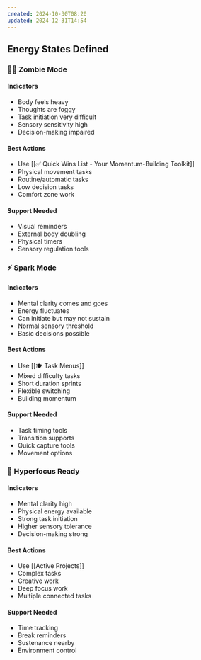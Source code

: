 ```yaml
---
created: 2024-10-30T08:20
updated: 2024-12-31T14:54
---
```

## Energy States Defined

### 🧟‍♂️ Zombie Mode
#### Indicators
- Body feels heavy
- Thoughts are foggy
- Task initiation very difficult
- Sensory sensitivity high
- Decision-making impaired

#### Best Actions
- Use [[✅ Quick Wins List - Your Momentum-Building Toolkit]]
- Physical movement tasks
- Routine/automatic tasks
- Low decision tasks
- Comfort zone work

#### Support Needed
- Visual reminders
- External body doubling
- Physical timers
- Sensory regulation tools

### ⚡ Spark Mode
#### Indicators
- Mental clarity comes and goes
- Energy fluctuates
- Can initiate but may not sustain
- Normal sensory threshold
- Basic decisions possible

#### Best Actions
- Use [[🍽️ Task Menus]]
- Mixed difficulty tasks
- Short duration sprints
- Flexible switching
- Building momentum

#### Support Needed
- Task timing tools
- Transition supports
- Quick capture tools
- Movement options

### 🚀 Hyperfocus Ready
#### Indicators
- Mental clarity high
- Physical energy available
- Strong task initiation
- Higher sensory tolerance
- Decision-making strong

#### Best Actions
- Use [[Active Projects]]
- Complex tasks
- Creative work
- Deep focus work
- Multiple connected tasks

#### Support Needed
- Time tracking
- Break reminders
- Sustenance nearby
- Environment control